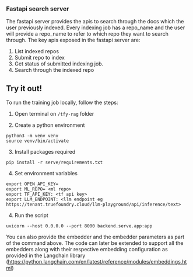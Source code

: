 ### Fastapi search server

The fastapi server provides the apis to search through the docs which the user previously indexed. Every indexing job has a repo_name and the user will provide a repo_name to refer to which repo they want to search through. The key apis exposed in the fastapi server are:

1. List indexed repos
2. Submit repo to index
3. Get status of submitted indexing job.
4. Search through the indexed repo

## Try it out!

To run the training job locally, follow the steps:

1. Open terminal on `/tfy-rag` folder

2. Create a python environment

```
python3 -m venv venv
source venv/bin/activate
```

3. Install packages required

```
pip install -r serve/requirements.txt
```

4. Set environment variables

```
export OPEN_API_KEY=
export ML_REPO= <ml repo>
export TF_API_KEY: <tf api key>
export LLM_ENDPOINT: <llm endpoint eg https://tenant.truefoundry.cloud/llm-playground/api/inference/text>
```

4. Run the script

```
uvicorn --host 0.0.0.0 --port 8000 backend.serve.app:app
```

You can also provide the embedder and the embedder parameters as part of the command above. The code can later be extended to support all the embedders along with their respective embedding configuration as provided in the Langchain library (https://python.langchain.com/en/latest/reference/modules/embeddings.html)
